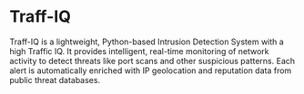 # Traff-IQ
Traff-IQ is a lightweight, Python-based Intrusion Detection System with a high Traffic IQ. It provides intelligent, real-time monitoring of network activity to detect threats like port scans and other suspicious patterns. Each alert is automatically enriched with IP geolocation and reputation data from public threat databases.

